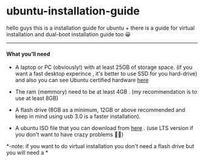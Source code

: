 # ubuntu-installation-guide
hello guys this is a installation guide for ubuntu + there is a guide for virtual installation and dual-boot installation guide too 😀

****

#### What you’ll need

- A laptop or PC (obviously!) with at least 25GB of storage space. (if you want a fast desktop experince , it's better to use SSD for you hard-drive) and also you can see Ubuntu certified hardware [here](https://ubuntu.com/certified?q=&limit=20&category=Desktop&category=Laptop)

- The ram (memmory) need to be at least 4GB . (my recommendation is to use at least 8GB)

- A flash drive (8GB as a minimum, 12GB or above recommended and keep in mind using usb 3.0 is a faster installation).

- A ubuntu ISO file that you can download from [here](https://ubuntu.com/download/desktop) . (use LTS version if you don't want to have crazy problems 😵‍💫)

*-note: if you want to do virtual installation you don't need a flash drive but you will need a *
